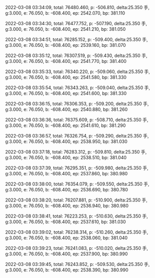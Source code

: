 2022-03-08 03:34:09, total: 76480.460, p: -506.810, delta:25.350 手, g:3.000, e: 76.050, b: -608.400, ep: 2542.070, bp: 381.110

2022-03-08 03:34:30, total: 76477.752, p: -507.190, delta:25.350 手, g:3.000, e: 76.050, b: -608.400, ep: 2541.210, bp: 381.050

2022-03-08 03:34:51, total: 76285.152, p: -509.400, delta:25.350 手, g:3.000, e: 76.050, b: -608.400, ep: 2539.160, bp: 381.070

2022-03-08 03:35:12, total: 76307.519, p: -509.430, delta:25.350 手, g:3.000, e: 76.050, b: -608.400, ep: 2541.770, bp: 381.400

2022-03-08 03:35:33, total: 76340.220, p: -509.060, delta:25.350 手, g:3.000, e: 76.050, b: -608.400, ep: 2541.580, bp: 381.330

2022-03-08 03:35:54, total: 76343.263, p: -509.040, delta:25.350 手, g:3.000, e: 76.050, b: -608.400, ep: 2541.600, bp: 381.330

2022-03-08 03:36:15, total: 76306.353, p: -509.200, delta:25.350 手, g:3.000, e: 76.050, b: -608.400, ep: 2540.880, bp: 381.260

2022-03-08 03:36:36, total: 76375.609, p: -508.710, delta:25.350 手, g:3.000, e: 76.050, b: -608.400, ep: 2541.610, bp: 381.290

2022-03-08 03:36:57, total: 76326.754, p: -509.290, delta:25.350 手, g:3.000, e: 76.050, b: -608.400, ep: 2538.950, bp: 381.030

2022-03-08 03:37:18, total: 76283.312, p: -509.810, delta:25.350 手, g:3.000, e: 76.050, b: -608.400, ep: 2538.510, bp: 381.040

2022-03-08 03:37:39, total: 76295.351, p: -509.980, delta:25.350 手, g:3.000, e: 76.050, b: -608.400, ep: 2537.860, bp: 380.980

2022-03-08 03:38:00, total: 76354.079, p: -509.550, delta:25.350 手, g:3.000, e: 76.050, b: -608.400, ep: 2536.690, bp: 380.780

2022-03-08 03:38:20, total: 76207.881, p: -510.900, delta:25.350 手, g:3.000, e: 76.050, b: -608.400, ep: 2536.940, bp: 380.980

2022-03-08 03:38:41, total: 76223.253, p: -510.630, delta:25.350 手, g:3.000, e: 76.050, b: -608.400, ep: 2537.610, bp: 381.030

2022-03-08 03:39:02, total: 76238.314, p: -510.260, delta:25.350 手, g:3.000, e: 76.050, b: -608.400, ep: 2538.060, bp: 381.040

2022-03-08 03:39:23, total: 76241.083, p: -510.020, delta:25.350 手, g:3.000, e: 76.050, b: -608.400, ep: 2537.900, bp: 380.990

2022-03-08 03:39:45, total: 76243.852, p: -509.530, delta:25.350 手, g:3.000, e: 76.050, b: -608.400, ep: 2538.390, bp: 380.990